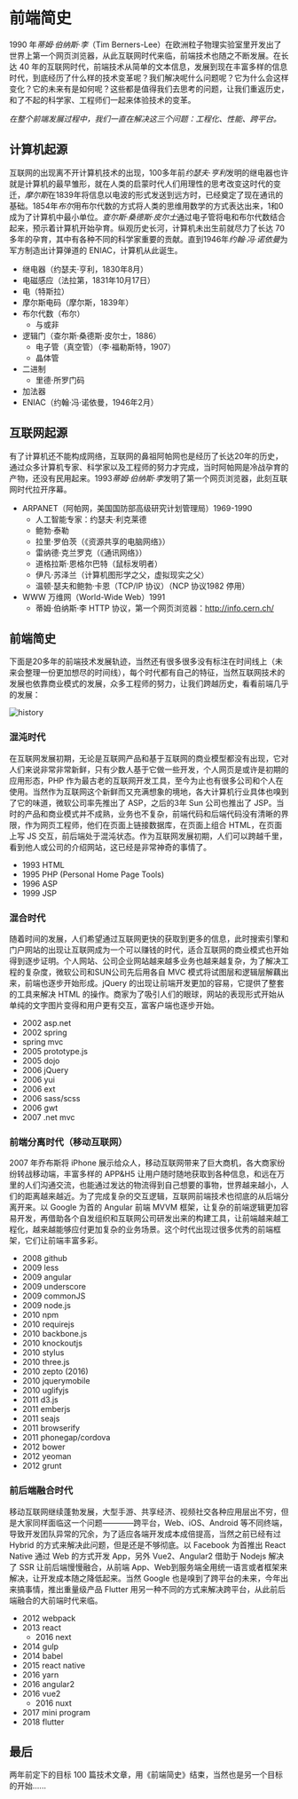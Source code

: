 # 前端简史
1990 年*蒂姆·伯纳斯·李*（Tim Berners-Lee）在欧洲粒子物理实验室里开发出了世界上第一个网页浏览器，从此互联网时代来临，前端技术也随之不断发展。在长达 40 年的互联网时代，前端技术从简单的文本信息，发展到现在丰富多样的信息时代，到底经历了什么样的技术变革呢？我们解决呢什么问题呢？它为什么会这样变化？它的未来有是如何呢？这些都是值得我们去思考的问题，让我们重返历史，和了不起的科学家、工程师们一起来体验技术的变革。

*在整个前端发展过程中，我们一直在解决这三个问题：工程化、性能、跨平台。*

## 计算机起源
互联网的出现离不开计算机技术的出现，100多年前*约瑟夫·亨利*发明的继电器也许就是计算机的最早雏形，就在人类的启蒙时代人们用理性的思考改变这时代的变迁，*摩尔斯*在1839年将信息以电波的形式发送到远方时，已经奠定了现在通讯的基础。1854年*布尔*用布尔代数的方式将人类的思维用数学的方式表达出来，1和0成为了计算机中最小单位。*查尔斯·桑德斯·皮尔士*通过电子管将电和布尔代数结合起来，预示着计算机开始孕育。纵观历史长河，计算机未出生前就尽力了长达 70 多年的孕育，其中有各种不同的科学家重要的贡献。直到1946年*约翰·冯·诺依曼*为军方制造出计算弹道的 ENIAC，计算机从此诞生。

* 继电器（约瑟夫·亨利，1830年8月）
* 电磁感应（法拉第，1831年10月17日）
* 电（特斯拉）
* 摩尔斯电码（摩尔斯，1839年）
* 布尔代数（布尔）
    * 与或非
* 逻辑门（查尔斯·桑德斯·皮尔士，1886）
    * 电子管（真空管）（李‧福勒斯特，1907）
    * 晶体管
* 二进制
    * 里德·所罗门码
* 加法器
* ENIAC（约翰·冯·诺依曼，1946年2月）

## 互联网起源
有了计算机还不能构成网络，互联网的鼻祖阿帕网也是经历了长达20年的历史，通过众多计算机专家、科学家以及工程师的努力才完成，当时阿帕网是冷战孕育的产物，还没有民用起来。1993*蒂姆·伯纳斯·李*发明了第一个网页浏览器，此刻互联网时代拉开序幕。

* ARPANET（阿帕网，美国国防部高级研究计划管理局）1969-1990
    * 人工智能专家：约瑟夫·利克莱德
    * 鲍勃·泰勒
    * 拉里·罗伯茨（《资源共享的电脑网络》）
    * 雷纳德·克兰罗克（《通讯网络》）
    * 道格拉斯·恩格尔巴特（鼠标发明者）
    * 伊凡·苏泽兰（计算机图形学之父，虚拟现实之父）
    * 温顿·瑟夫和鲍勃·卡恩（TCP/IP 协议）（NCP 协议1982 停用）
* WWW 万维网（World-Wide Web）1991
    * 蒂姆·伯纳斯·李 HTTP 协议，第一个网页浏览器：http://info.cern.ch/

## 前端简史
下面是20多年的前端技术发展轨迹，当然还有很多很多没有标注在时间线上（未来会整理一份更加想尽的时间线），每个时代都有自己的特征，当然互联网技术的发展也依靠商业模式的发展，众多工程师的努力，让我们跨越历史，看看前端几乎的发展：

![history](../resources/images/frontend-history.png)

### 混沌时代
在互联网发展初期，无论是互联网产品和基于互联网的商业模型都没有出现，它对人们来说非常非常新鲜，只有少数人基于它做一些开发，个人网页是或许是初期的应用形态，PHP 作为最古老的互联网开发工具，至今为止也有很多公司和个人在使用。当然作为互联网这个新鲜而又充满想象的境地，各大计算机行业具体也嗅到了它的味道，微软公司率先推出了 ASP，之后的3年 Sun 公司也推出了 JSP。当时的产品和商业模式并不成熟，业务也不复杂，前端代码和后端代码没有清晰的界限，作为网页工程师，他们在页面上链接数据库，在页面上组合 HTML，在页面上写 JS 交互，前后端处于混沌状态。作为互联网发展初期，人们可以跨越千里，看到他人或公司的介绍网站，这已经是非常神奇的事情了。

* 1993 HTML
* 1995 PHP (Personal Home Page Tools)
* 1996 ASP
* 1999 JSP

### 混合时代
随着时间的发展，人们希望通过互联网更快的获取到更多的信息，此时搜索引擎和门户网站的出现让互联网成为一个可以赚钱的时代，适合互联网的商业模式也开始得到逐步证明。个人网站、公司企业网站越来越多业务也越来越复杂，为了解决工程的复杂度，微软公司和SUN公司先后用各自 MVC 模式将试图层和逻辑层解藕出来，前端也逐步开始形成。jQuery 的出现让前端开发更加的容易，它提供了整套的工具来解决 HTML 的操作。商家为了吸引人们的眼球，网站的表现形式开始从单纯的文字图片变得和用户更有交互，富客户端也逐步开始。

* 2002 asp.net
* 2002 spring
* spring mvc
* 2005 prototype.js
* 2005 dojo
* 2006 jQuery
* 2006 yui
* 2006 ext
* 2006 sass/scss
* 2006 gwt
* 2007 .net mvc

### 前端分离时代（移动互联网）
2007 年乔布斯将 iPhone 展示给众人，移动互联网带来了巨大商机，各大商家纷纷转战移动端，丰富多样的 APP&H5 让用户随时随地获取到各种信息，和远在万里的人们沟通交流，也能通过发达的物流得到自己想要的事物，世界越来越小，人们的距离越来越近。为了完成复杂的交互逻辑，互联网前端技术也彻底的从后端分离开来。以 Google 为首的 Angular 前端 MVVM 框架，让复杂的前端逻辑更加容易开发，再借助各个自发组织和互联网公司研发出来的构建工具，让前端越来越工程化，越来越能够应付更加复杂的业务场景。这个时代出现过很多优秀的前端框架，它们让前端丰富多彩。

* 2008 github
* 2009 less
* 2009 angular
* 2009 underscore
* 2009 commonJS
* 2009 node.js
* 2010 npm
* 2010 requirejs
* 2010 backbone.js
* 2010 knockoutjs
* 2010 stylus
* 2010 three.js
* 2010 zepto (2016)
* 2010 jquerymobile
* 2010 uglifyjs
* 2011 d3.js
* 2011 emberjs
* 2011 seajs
* 2011 browserify
* 2011 phonegap/cordova
* 2012 bower
* 2012 yeoman
* 2012 grunt

### 前后端融合时代
移动互联网继续蓬勃发展，大型手游、共享经济、视频社交各种应用层出不穷，但是大家同样面临这一个问题————跨平台，Web、iOS、Android 等不同终端，导致开发团队异常的冗余，为了适应各端开发成本成倍提高，当然之前已经有过 Hybrid 的方式来解决此问题，但是还是不够彻底。以 Facebook 为首推出 React Native 通过 Web 的方式开发 App，另外 Vue2、Angular2 借助于 Nodejs 解决了 SSR 让前后端慢慢融合，从前端 App、Web到服务端全用统一语言或者框架来解决，让开发成本随之降低起来。当然 Google 也是嗅到了跨平台的未来，今年出来搞事情，推出重量级产品 Flutter 用另一种不同的方式来解决跨平台，从此前后端融合的大前端时代来临。

* 2012 webpack
* 2013 react
    * 2016 next
* 2014 gulp
* 2014 babel
* 2015 react native
* 2016 yarn
* 2016 angular2
* 2016 vue2
    * 2016 nuxt
* 2017 mini program
* 2018 flutter

## 最后
两年前定下的目标 100 篇技术文章，用《前端简史》结束，当然也是另一个目标的开始......